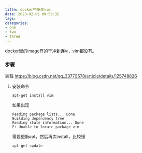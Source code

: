 ```yaml
---
title: docker中安装vim
date: 2023-02-01 09:53:32
tags:
categories:
- one
- two
- three
---
```


docker里的image有的干净到连vi、vim都没有。

### 步骤

转载 https://blog.csdn.net/qq_33770578/article/details/125748826

1. 安装命令

   ```
   apt-get install vim
   ```

   如果出现

   ```
   Reading package lists... Done
   Building dependency tree       
   Reading state information... Done
   E: Unable to locate package vim
   ```

   需要更新apt，然后再次install，比较慢

   ```
   apt-get update
   ```

